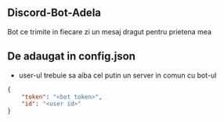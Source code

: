 ## Discord-Bot-Adela
Bot ce trimite in fiecare zi un mesaj dragut pentru prietena mea

## De adaugat in config.json
- user-ul trebuie sa aiba cel putin un server in comun cu bot-ul
```json
{
    "token": "<bot token>",
    "id": "<user id>"
}
```